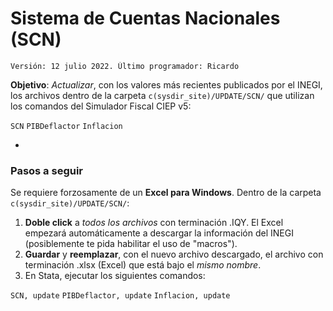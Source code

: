 # Sistema de Cuentas Nacionales (SCN)
	Versión: 12 julio 2022. Último programador: Ricardo

**Objetivo**: *Actualizar*, con los valores más recientes publicados por el INEGI, los archivos dentro de la carpeta `c(sysdir_site)/UPDATE/SCN/` que utilizan los comandos del Simulador Fiscal CIEP v5: 

`SCN` 
`PIBDeflactor`
`Inflacion` 

-
### Pasos a seguir 
Se requiere forzosamente de un **Excel para Windows**. Dentro de la carpeta `c(sysdir_site)/UPDATE/SCN/`:

1. **Doble click** a _todos los archivos_ con terminación .IQY. El Excel empezará automáticamente a descargar la información del INEGI (posiblemente te pida habilitar el uso de "macros").
3. **Guardar** y **reemplazar**, con el nuevo archivo descargado, el archivo con terminación .xlsx (Excel) que está bajo el _mismo nombre_.
4. En Stata, ejecutar los siguientes comandos:

`SCN, update` 
`PIBDeflactor, update`
`Inflacion, update` 

